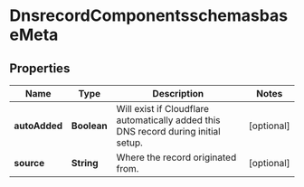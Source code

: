 # DnsrecordComponentsschemasbaseMeta

## Properties
Name | Type | Description | Notes
------------ | ------------- | ------------- | -------------
**autoAdded** | **Boolean** | Will exist if Cloudflare automatically added this DNS record during initial setup. |  [optional]
**source** | **String** | Where the record originated from. |  [optional]
